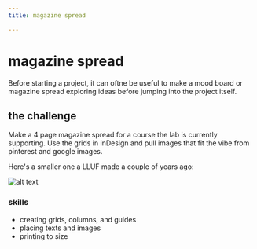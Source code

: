 ```yaml
---
title: magazine spread

---
```


# magazine spread

Before starting a project, it can oftne be useful to make a mood board or magazine spread exploring ideas before jumping into the project itself. 

## the challenge

Make a 4 page magazine spread for a course the lab is currently supporting. Use the grids in inDesign and pull images that fit the vibe from pinterest and google images.

Here's a smaller one a LLUF made a couple of years ago:

![alt text](https://files.slack.com/files-pri/T0HTW3H0V-F036TV9RAMA/screen_shot_2022-03-11_at_4.44.54_pm.png?pub_secret=1a6b6386e1)


### skills
* creating grids, columns, and guides
* placing texts and images
* printing to size